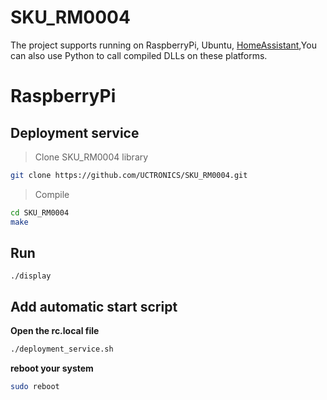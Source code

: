 # SKU_RM0004
The project supports running on RaspberryPi, Ubuntu, [HomeAssistant](https://github.com/UCTRONICS/UCTRONICS_RM0004_HA),You can also use Python to call compiled DLLs on these platforms.
# RaspberryPi

## Deployment service
>  Clone SKU_RM0004 library 
```bash
git clone https://github.com/UCTRONICS/SKU_RM0004.git
```
> Compile 
```bash
cd SKU_RM0004
make
```
## Run 
```
./display
```
## Add automatic start script
**Open the rc.local file**
```bash
./deployment_service.sh   
```
**reboot your system**
```bash
sudo reboot
```







